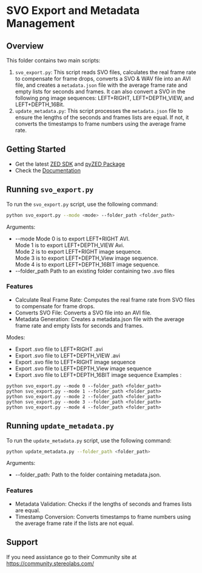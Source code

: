 # SVO Export and Metadata Management

## Overview

This folder contains two main scripts:

1. `svo_export.py`: This script reads SVO files, calculates the real frame rate to compensate for frame drops, converts a SVO & WAV file into an AVI file, and creates a `metadata.json` file with the average frame rate and empty lists for seconds and frames. It can also convert a SVO in the following png image sequences: LEFT+RIGHT, LEFT+DEPTH_VIEW, and LEFT+DEPTH_16Bit.
2. `update_metadata.py`: This script processes the `metadata.json` file to ensure the lengths of the seconds and frames lists are equal. If not, it converts the timestamps to frame numbers using the average frame rate.

## Getting Started
 - Get the latest [ZED SDK](https://www.stereolabs.com/developers/release/) and [pyZED Package](https://www.stereolabs.com/docs/app-development/python/install/)
 - Check the [Documentation](https://www.stereolabs.com/docs/)

## Running `svo_export.py`

To run the `svo_export.py` script, use the following command:

```bash
python svo_export.py --mode <mode> --folder_path <folder_path>
```
Arguments: 
  - --mode Mode 0 is to export LEFT+RIGHT AVI. <br /> Mode 1 is to export LEFT+DEPTH_VIEW Avi. <br /> Mode 2 is to export LEFT+RIGHT image sequence. <br /> Mode 3 is to export LEFT+DEPTH_View image sequence. <br /> Mode 4 is to export LEFT+DEPTH_16BIT image sequence.
  - --folder_path Path to an existing folder containing two .svo files 

### Features
  - Calculate Real Frame Rate: Computes the real frame rate from SVO files to compensate for frame drops.
  - Converts SVO File: Converts a SVO file into an AVI file.
  - Metadata Generation: Creates a metadata.json file with the average frame rate and empty lists for seconds and frames.

Modes:  
 - Export .svo file to LEFT+RIGHT .avi
 - Export .svo file to LEFT+DEPTH_VIEW .avi
 - Export .svo file to LEFT+RIGHT image sequence
 - Export .svo file to LEFT+DEPTH_View image sequence
 - Export .svo file to LEFT+DEPTH_16BIT image sequence
Examples : 
```
python svo_export.py --mode 0 --folder_path <folder_path>
python svo_export.py --mode 1 --folder_path <folder_path>
python svo_export.py --mode 2 --folder_path <folder_path>
python svo_export.py --mode 3 --folder_path <folder_path>
python svo_export.py --mode 4 --folder_path <folder_path>
```

## Running `update_metadata.py`

To run the `update_metadata.py` script, use the following command:

```bash
python update_metadata.py --folder_path <folder_path>
```

Arguments:
  -  --folder_path: Path to the folder containing metadata.json.

### Features
  - Metadata Validation: Checks if the lengths of seconds and frames lists are equal.
  - Timestamp Conversion: Converts timestamps to frame numbers using the average frame rate if the lists are not equal.

## Support
If you need assistance go to their Community site at https://community.stereolabs.com/
